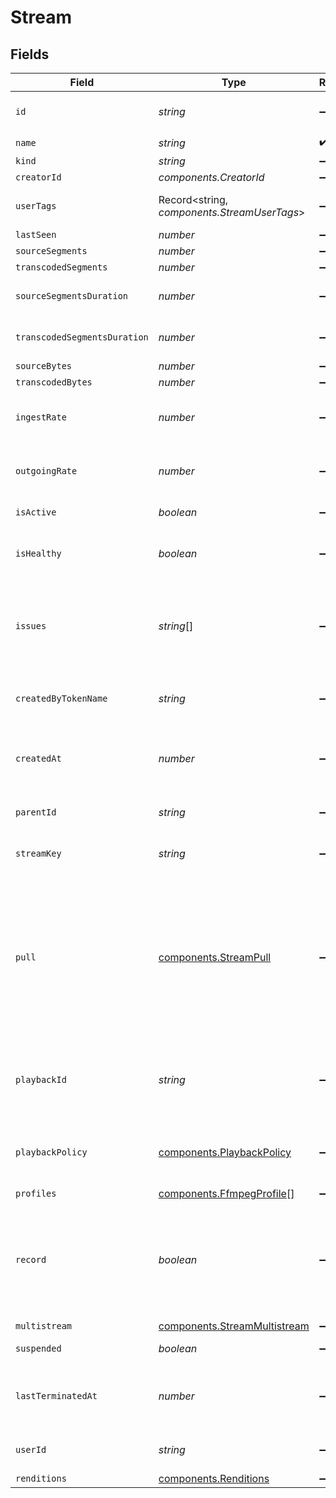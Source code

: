 # Stream


## Fields

| Field                                                                                                                                                                  | Type                                                                                                                                                                   | Required                                                                                                                                                               | Description                                                                                                                                                            | Example                                                                                                                                                                |
| ---------------------------------------------------------------------------------------------------------------------------------------------------------------------- | ---------------------------------------------------------------------------------------------------------------------------------------------------------------------- | ---------------------------------------------------------------------------------------------------------------------------------------------------------------------- | ---------------------------------------------------------------------------------------------------------------------------------------------------------------------- | ---------------------------------------------------------------------------------------------------------------------------------------------------------------------- |
| `id`                                                                                                                                                                   | *string*                                                                                                                                                               | :heavy_minus_sign:                                                                                                                                                     | N/A                                                                                                                                                                    | de7818e7-610a-4057-8f6f-b785dc1e6f88                                                                                                                                   |
| `name`                                                                                                                                                                 | *string*                                                                                                                                                               | :heavy_check_mark:                                                                                                                                                     | N/A                                                                                                                                                                    | test_stream                                                                                                                                                            |
| `kind`                                                                                                                                                                 | *string*                                                                                                                                                               | :heavy_minus_sign:                                                                                                                                                     | N/A                                                                                                                                                                    | stream                                                                                                                                                                 |
| `creatorId`                                                                                                                                                            | *components.CreatorId*                                                                                                                                                 | :heavy_minus_sign:                                                                                                                                                     | N/A                                                                                                                                                                    |                                                                                                                                                                        |
| `userTags`                                                                                                                                                             | Record<string, *components.StreamUserTags*>                                                                                                                            | :heavy_minus_sign:                                                                                                                                                     | User input tags associated with the stream                                                                                                                             |                                                                                                                                                                        |
| `lastSeen`                                                                                                                                                             | *number*                                                                                                                                                               | :heavy_minus_sign:                                                                                                                                                     | N/A                                                                                                                                                                    | 1587667174725                                                                                                                                                          |
| `sourceSegments`                                                                                                                                                       | *number*                                                                                                                                                               | :heavy_minus_sign:                                                                                                                                                     | N/A                                                                                                                                                                    | 1                                                                                                                                                                      |
| `transcodedSegments`                                                                                                                                                   | *number*                                                                                                                                                               | :heavy_minus_sign:                                                                                                                                                     | N/A                                                                                                                                                                    | 2                                                                                                                                                                      |
| `sourceSegmentsDuration`                                                                                                                                               | *number*                                                                                                                                                               | :heavy_minus_sign:                                                                                                                                                     | Duration of all the source segments, sec                                                                                                                               | 1                                                                                                                                                                      |
| `transcodedSegmentsDuration`                                                                                                                                           | *number*                                                                                                                                                               | :heavy_minus_sign:                                                                                                                                                     | Duration of all the transcoded segments, sec                                                                                                                           | 2                                                                                                                                                                      |
| `sourceBytes`                                                                                                                                                          | *number*                                                                                                                                                               | :heavy_minus_sign:                                                                                                                                                     | N/A                                                                                                                                                                    | 1                                                                                                                                                                      |
| `transcodedBytes`                                                                                                                                                      | *number*                                                                                                                                                               | :heavy_minus_sign:                                                                                                                                                     | N/A                                                                                                                                                                    | 2                                                                                                                                                                      |
| `ingestRate`                                                                                                                                                           | *number*                                                                                                                                                               | :heavy_minus_sign:                                                                                                                                                     | Rate at which sourceBytes increases (bytes/second)                                                                                                                     | 1                                                                                                                                                                      |
| `outgoingRate`                                                                                                                                                         | *number*                                                                                                                                                               | :heavy_minus_sign:                                                                                                                                                     | Rate at which transcodedBytes increases (bytes/second)                                                                                                                 | 2                                                                                                                                                                      |
| `isActive`                                                                                                                                                             | *boolean*                                                                                                                                                              | :heavy_minus_sign:                                                                                                                                                     | If currently active                                                                                                                                                    | true                                                                                                                                                                   |
| `isHealthy`                                                                                                                                                            | *boolean*                                                                                                                                                              | :heavy_minus_sign:                                                                                                                                                     | Indicates whether the stream is healthy or not.                                                                                                                        |                                                                                                                                                                        |
| `issues`                                                                                                                                                               | *string*[]                                                                                                                                                             | :heavy_minus_sign:                                                                                                                                                     | A string array of human-readable errors describing issues affecting the stream, if any.                                                                                |                                                                                                                                                                        |
| `createdByTokenName`                                                                                                                                                   | *string*                                                                                                                                                               | :heavy_minus_sign:                                                                                                                                                     | Name of the token used to create this object                                                                                                                           | abc-123-xyz-456                                                                                                                                                        |
| `createdAt`                                                                                                                                                            | *number*                                                                                                                                                               | :heavy_minus_sign:                                                                                                                                                     | Timestamp (in milliseconds) at which stream object was created                                                                                                         | 1587667174725                                                                                                                                                          |
| `parentId`                                                                                                                                                             | *string*                                                                                                                                                               | :heavy_minus_sign:                                                                                                                                                     | Points to parent stream object                                                                                                                                         | de7818e7-610a-4057-8f6f-b785dc1e6f88                                                                                                                                   |
| `streamKey`                                                                                                                                                            | *string*                                                                                                                                                               | :heavy_minus_sign:                                                                                                                                                     | Used to form RTMP ingest URL                                                                                                                                           | hgebdhhigq                                                                                                                                                             |
| `pull`                                                                                                                                                                 | [components.StreamPull](../../models/components/streampull.md)                                                                                                         | :heavy_minus_sign:                                                                                                                                                     | Configuration for a stream that should be actively pulled from an<br/>external source, rather than pushed to Livepeer. If specified, the<br/>stream will not have a streamKey. |                                                                                                                                                                        |
| `playbackId`                                                                                                                                                           | *string*                                                                                                                                                               | :heavy_minus_sign:                                                                                                                                                     | The playback ID to use with the Playback Info endpoint to retrieve playback URLs.                                                                                      | eaw4nk06ts2d0mzb                                                                                                                                                       |
| `playbackPolicy`                                                                                                                                                       | [components.PlaybackPolicy](../../models/components/playbackpolicy.md)                                                                                                 | :heavy_minus_sign:                                                                                                                                                     | Whether the playback policy for a asset or stream is public or signed                                                                                                  |                                                                                                                                                                        |
| `profiles`                                                                                                                                                             | [components.FfmpegProfile](../../models/components/ffmpegprofile.md)[]                                                                                                 | :heavy_minus_sign:                                                                                                                                                     | N/A                                                                                                                                                                    |                                                                                                                                                                        |
| `record`                                                                                                                                                               | *boolean*                                                                                                                                                              | :heavy_minus_sign:                                                                                                                                                     | Should this stream be recorded? Uses default settings. For more<br/>customization, create and configure an object store.<br/>                                          | false                                                                                                                                                                  |
| `multistream`                                                                                                                                                          | [components.StreamMultistream](../../models/components/streammultistream.md)                                                                                           | :heavy_minus_sign:                                                                                                                                                     | N/A                                                                                                                                                                    |                                                                                                                                                                        |
| `suspended`                                                                                                                                                            | *boolean*                                                                                                                                                              | :heavy_minus_sign:                                                                                                                                                     | If currently suspended                                                                                                                                                 |                                                                                                                                                                        |
| `lastTerminatedAt`                                                                                                                                                     | *number*                                                                                                                                                               | :heavy_minus_sign:                                                                                                                                                     | Timestamp (in milliseconds) when the stream was last terminated                                                                                                        | 1713281212993                                                                                                                                                          |
| `userId`                                                                                                                                                               | *string*                                                                                                                                                               | :heavy_minus_sign:                                                                                                                                                     | N/A                                                                                                                                                                    | we7818e7-610a-4057-8f6f-b785dc1e6f88                                                                                                                                   |
| `renditions`                                                                                                                                                           | [components.Renditions](../../models/components/renditions.md)                                                                                                         | :heavy_minus_sign:                                                                                                                                                     | N/A                                                                                                                                                                    |                                                                                                                                                                        |